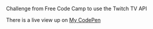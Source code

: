 Challenge from Free Code Camp to use the Twitch TV API

There is a live view up on [My CodePen](http://codepen.io/natac13/full/OyMVpo)